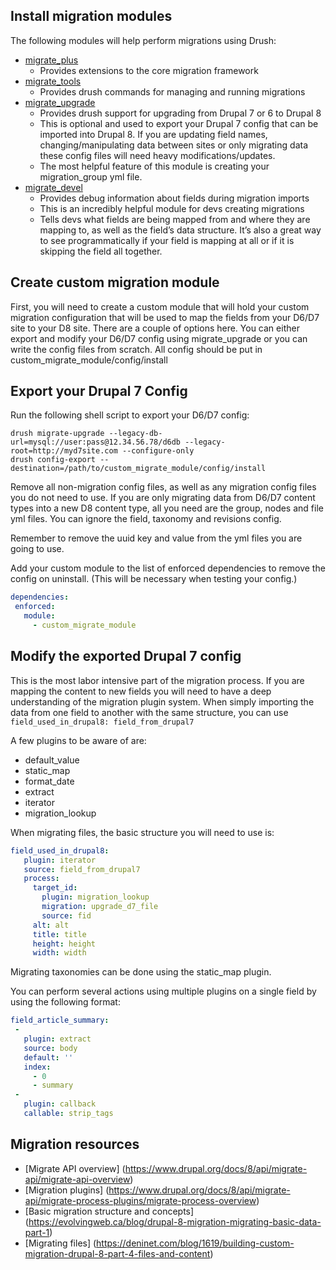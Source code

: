 ## Install migration modules

The following modules will help perform migrations using Drush:
* [migrate_plus](https://www.drupal.org/project/migrate_plus)
  * Provides extensions to the core migration framework
* [migrate_tools](https://www.drupal.org/project/migrate_tools)
  * Provides drush commands for managing and running migrations
* [migrate_upgrade](https://www.drupal.org/project/migrate_upgrade)
  * Provides drush support for upgrading from Drupal 7 or 6 to Drupal 8
  * This is optional and used to export your Drupal 7 config that can be imported into Drupal 8. If you are updating field names, changing/manipulating data between sites or only migrating data these config files will need heavy modifications/updates.
  * The most helpful feature of this module is creating your migration_group yml file.
* [migrate_devel](https://www.drupal.org/project/migrate_devel)
  * Provides debug information about fields during migration imports
  * This is an incredibly helpful module for devs creating migrations
  * Tells devs what fields are being mapped from and where they are mapping to, as well as the field’s data structure. It’s also a great way to see programmatically if your field is mapping at all or if it is skipping the field all together.

## Create custom migration module

First, you will need to create a custom module that will hold your custom migration configuration that will be used to map the fields from your D6/D7 site to your D8 site. There are a couple of options here. You can either export and modify your D6/D7 config using migrate_upgrade or you can write the config files from scratch.
All config should be put in custom_migrate_module/config/install

## Export your Drupal 7 Config

Run the following shell script to export your D6/D7 config:

```shell
drush migrate-upgrade --legacy-db-url=mysql://user:pass@12.34.56.78/d6db --legacy-root=http://myd7site.com --configure-only
drush config-export --destination=/path/to/custom_migrate_module/config/install
```

Remove all non-migration config files, as well as any migration config files you do not need to use. If you are only migrating data from D6/D7 content types into a new D8 content type, all you need are the group, nodes and file yml files. You can ignore the field, taxonomy and revisions config.

Remember to remove the uuid key and value from the yml files you are going to use.

Add your custom module to the list of enforced dependencies to remove the config on uninstall. (This will be necessary when testing your config.)

```yml
dependencies:
 enforced:
   module:
     - custom_migrate_module
```

## Modify the exported Drupal 7 config

This is the most labor intensive part of the migration process. If you are mapping the content to new fields you will need to have a deep understanding of the migration plugin system.
When simply importing the data from one field to another with the same structure, you can use `field_used_in_drupal8: field_from_drupal7`

A few plugins to be aware of are:
* default_value
* static_map
* format_date
* extract
* iterator
* migration_lookup

When migrating files, the basic structure you will need to use is:

```yml
field_used_in_drupal8:
   plugin: iterator
   source: field_from_drupal7
   process:
     target_id:
       plugin: migration_lookup
       migration: upgrade_d7_file
       source: fid
     alt: alt
     title: title
     height: height
     width: width
```

Migrating taxonomies can be done using the static_map plugin.

You can perform several actions using multiple plugins on a single field by using the following format:

```yml
field_article_summary:
 -
   plugin: extract
   source: body
   default: ''
   index:
     - 0
     - summary
 -
   plugin: callback
   callable: strip_tags
```
## Migration resources

* [Migrate API overview] (https://www.drupal.org/docs/8/api/migrate-api/migrate-api-overview)
* [Migration plugins] (https://www.drupal.org/docs/8/api/migrate-api/migrate-process-plugins/migrate-process-overview)
* [Basic migration structure and concepts] (https://evolvingweb.ca/blog/drupal-8-migration-migrating-basic-data-part-1)
* [Migrating files] (https://deninet.com/blog/1619/building-custom-migration-drupal-8-part-4-files-and-content)